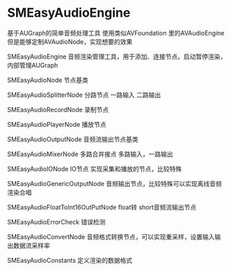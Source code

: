 # SMEasyAudioEngine
基于AUGraph的简单音频处理工具
使用类似AVFoundation 里的AVAudioEngine
但是能够定制AVAudioNode，实现想要的效果

SMEasyAudioEngine         音频渲染管理工具，用于添加、连接节点。启动暂停渲染，内部管理AUGraph

SMEasyAudioNode           节点基类

SMEasyAudioSplitterNode   分路节点 一路输入 二路输出

SMEasyAudioRecordNode     录制节点

SMEasyAudioPlayerNode     播放节点

SMEasyAudioOutputNode     音频流输出节点基类

SMEasyAudioMixerNode      多路合并接点  多路输入，一路输出

SMEasyAudioIONode         IO节点 实现采集和播放的节点，比较特殊

SMEasyAudioGenericOutputNode 音频输出节点，比较特殊可以实现离线音频渲染合唱

SMEasyAudioFloatToInt16OutPutNode  float转 short音频流输出节点

SMEasyAudioErrorCheck     错误检测

SMEasyAudioConvertNode    音频格式转换节点，可以实现重采样，设置输入输出数据流采样率

SMEasyAudioConstants      定义渲染的数据格式
